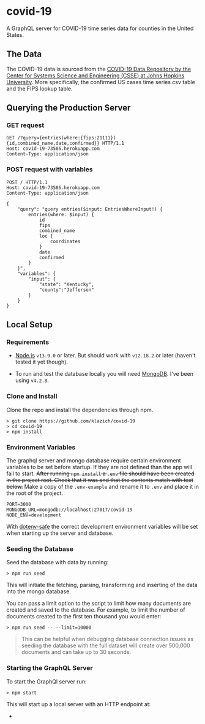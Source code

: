 # covid-19

A GraphQL server for COVID-19 time series data for counties in the United States.

## The Data

The COVID-19 data is sourced from the [COVID-19 Data Repository by the Center for Systems Science and Engineering (CSSE) at Johns Hopkins University](https://github.com/CSSEGISandData/COVID-19). More specifically, the confirmed US cases time series csv table and the FIPS lookup table.

## Querying the Production Server

### GET request

```http
GET /?query={entries(where:{fips:21111}){id,combined_name,date,confirmed}} HTTP/1.1
Host: covid-19-73586.herokuapp.com
Content-Type: application/json
```

### POST request with variables

```http
POST / HTTP/1.1
Host: covid-19-73586.herokuapp.com
Content-Type: application/json

{
    "query": "query entries($input: EntriesWhereInput!) {
        entries(where: $input) {
            id
            fips
            combined_name
            loc {
                coordinates
            }
            date
            confirmed
        }
    }",
    "variables": {
        "input": {
            "state": "Kentucky",
            "county":"Jefferson"
        }
    }
}
```

## Local Setup

### Requirements

- [Node.js](https://nodejs.org/) `v13.9.0` or later. But should work with `v12.18.2` or later (haven't tested it yet though).

- To run and test the database locally you will need [MongoDB](https://www.mongodb.com/try/download/community). I've been using `v4.2.8`.

### Clone and Install

Clone the repo and install the dependencies through npm.

```
> git clone https://github.com/klazich/covid-19
> cd covid-19
> npm install
```

### Environment Variables

The graphql server and mongo database require certain environment variables to be set before startup. If they are not defined than the app will fail to start. ~~After running `npm install` a `.env` file should have been created in the project root. Check that it was and that the contents match with text below.~~ Make a copy of the `.env-example` and rename it to `.env` and place it in the root of the project.

```
PORT=3000
MONGODB_URL=mongodb://localhost:27017/covid-19
NODE_ENV=development
```

With [dotenv-safe](https://www.npmjs.com/package/dotenv-safe) the correct development environment variables will be set when starting up the server and database.

### Seeding the Database

Seed the database with data by running:

```shell
> npm run seed
```

This will initiate the fetching, parsing, transforming and inserting of the data into the mongo database.

You can pass a limit option to the script to limit how many documents are created and saved to the database. For example, to limit the number of documents created to the first ten thousand you would enter:

```shell
> npm run seed -- --limit=10000
```

> This can be helpful when debugging database connection issues as seeding the database with the full dataset will create over 500,000 documents and can take up to 30 seconds.

### Starting the GraphQL Server

To start the GraphQl server run:

```shell
> npm start
```

This will start up a local server with an HTTP endpoint at:

-
